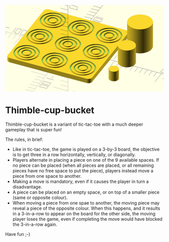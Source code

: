 ![Board design](thimble-cup-bucket.png)

# Thimble-cup-bucket

Thimble-cup-bucket is a variant of tic-tac-toe with a much deeper gameplay
that is super fun!

The rules, in brief:
* Like in tic-tac-toe, the game is played on a 3-by-3 board, the objective
  is to get three in a row horizontally, vertically, or diagonally.
* Players alternate in placing a piece on one of the 9 available spaces. If
  no piece can be placed (when all pieces are placed, or all remaining
  pieces have no free space to put the piece), players instead move a piece
  from one space to another.
* Making a move is mandatory, even if it causes the player in turn a
  disadvantage.
* A piece can be placed on an empty space, or on top of a smaller piece
  (same or opposite colour).
* When moving a piece from one spae to another, the moving piece may reveal
  a piece of the opposite colour. When this happens, and it results in a
  3-in-a-row to appear on the board for the other side, the moving player
  loses the game, even if completing the move would have blocked the
  3-in-a-row again.
  
Have fun ;-)

